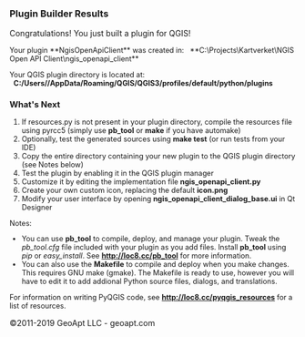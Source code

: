 ### Plugin Builder Results

Congratulations! You just built a plugin for QGIS!  

<div id="help" style="font-size:.9em;">Your plugin **NgisOpenApiClient** was created in:  
  **C:\Projects\Kartverket\NGIS Open API Client\ngis_openapi_client**

Your QGIS plugin directory is located at:  
  **C:/Users/<username>/AppData/Roaming/QGIS/QGIS3/profiles/default/python/plugins**

### What's Next

1.  If resources.py is not present in your plugin directory, compile the resources file using pyrcc5 (simply use **pb_tool** or **make** if you have automake)
2.  Optionally, test the generated sources using **make test** (or run tests from your IDE)
3.  Copy the entire directory containing your new plugin to the QGIS plugin directory (see Notes below)
4.  Test the plugin by enabling it in the QGIS plugin manager
5.  Customize it by editing the implementation file **ngis_openapi_client.py**
6.  Create your own custom icon, replacing the default **icon.png**
7.  Modify your user interface by opening **ngis_openapi_client_dialog_base.ui** in Qt Designer

Notes:

*   You can use **pb_tool** to compile, deploy, and manage your plugin. Tweak the _pb_tool.cfg_ file included with your plugin as you add files. Install **pb_tool** using _pip_ or _easy_install_. See **http://loc8.cc/pb_tool** for more information.
*   You can also use the **Makefile** to compile and deploy when you make changes. This requires GNU make (gmake). The Makefile is ready to use, however you will have to edit it to add addional Python source files, dialogs, and translations.

</div>

<div style="font-size:.9em;">

For information on writing PyQGIS code, see **http://loc8.cc/pyqgis_resources** for a list of resources.

</div>

©2011-2019 GeoApt LLC - geoapt.com
